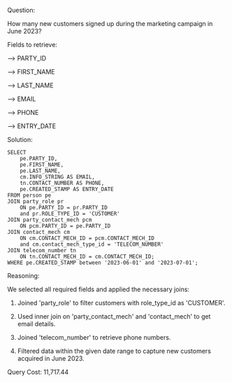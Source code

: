 Question:

How many new customers signed up during the marketing campaign in June 2023?

Fields to retrieve:

--> PARTY_ID

--> FIRST_NAME

--> LAST_NAME

--> EMAIL

--> PHONE

--> ENTRY_DATE

Solution:

```
SELECT
    pe.PARTY_ID,
    pe.FIRST_NAME,
    pe.LAST_NAME,
    cm.INFO_STRING AS EMAIL,
    tn.CONTACT_NUMBER AS PHONE,
    pe.CREATED_STAMP AS ENTRY_DATE
FROM person pe 
JOIN party_role pr 
    ON pe.PARTY_ID = pr.PARTY_ID 
    and pr.ROLE_TYPE_ID = 'CUSTOMER'
JOIN party_contact_mech pcm 
	ON pcm.PARTY_ID = pe.PARTY_ID 
JOIN contact_mech cm 
	ON cm.CONTACT_MECH_ID = pcm.CONTACT_MECH_ID 
	and cm.contact_mech_type_id = 'TELECOM_NUMBER'
JOIN telecom_number tn 
	ON tn.CONTACT_MECH_ID = cm.CONTACT_MECH_ID;
WHERE pe.CREATED_STAMP between '2023-06-01' and '2023-07-01';
```

Reasoning:

We selected all required fields and applied the necessary joins:

1. Joined 'party_role' to filter customers with role_type_id as 'CUSTOMER'.

2. Used inner join on 'party_contact_mech' and 'contact_mech' to get email details.

3. Joined 'telecom_number' to retrieve phone numbers.

4. Filtered data within the given date range to capture new customers acquired in June 2023.


Query Cost: 11,717.44
